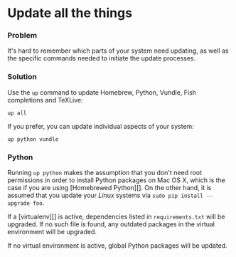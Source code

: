 # Update all the things

### Problem

It's hard to remember which parts of your system need updating, as well as the specific commands needed to initiate the update processes.

### Solution

Use the `up` command to update Homebrew, Python, Vundle, Fish completions and TeXLive:

    up all

If you prefer, you can update individual aspects of your system:

    up python vundle

### Python

Running `up python` makes the assumption that you don't need root permissions in order to install Python packages on Mac OS X, which is the case if you are using [Homebrewed Python][]. On the other hand, it is assumed that you update your _Linux_ systems via `sudo pip install --upgrade foo`.

If a [virtualenv][] is active, dependencies listed in `requirements.txt` will be upgraded. If no such file is found, any outdated packages in the virtual environment will be upgraded.

If no virtual environment is active, global Python packages will be updated.
